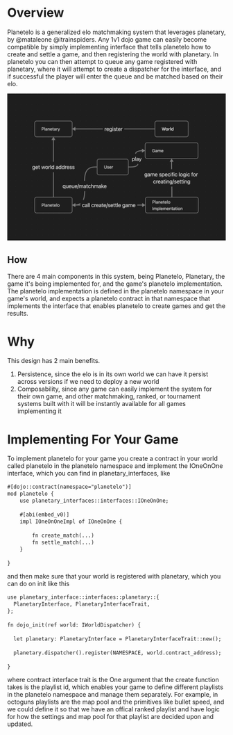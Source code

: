 # Overview
Planetelo is a generalized elo matchmaking system that leverages planetary, by @mataleone @itrainspiders. Any 1v1 dojo game can easily become compatible by simply implementing interface that tells planetelo how to create and settle a game, and then registering the world with planetary. In planetelo you can then attempt to queue any game registered with planetary, where it will attempt to create a dispatcher for the interface, and if successful the player will enter the queue and be matched based on their elo.

![diagram](images/planetelo.png)

## How
There are 4 main components in this system, being Planetelo, Planetary, the game it's being implemented for, and the game's planetelo implementation. The planetelo implementation is defined in the planetelo namespace in your game's world, and expects a planetelo contract in that namespace that implements the interface that enables planetelo to create games and get the results. 

# Why
This design has 2 main benefits.

1. Persistence, since the elo is in its own world we can have it persist across versions if we need to deploy a new world
2. Composability, since any game can easily implement the system for their own game, and other matchmaking, ranked, or tournament systems built with it will be instantly available for all games implementing it

# Implementing For Your Game

To implement planetelo for your game you create a contract in your world called planetelo in the planetelo namespace and implement the IOneOnOne interface, which you can find in planetary_interfaces, like 

```
#[dojo::contract(namespace="planetelo")]
mod planetelo {
	use planetary_interfaces::interfaces::IOneOnOne;

	#[abi(embed_v0)]
	impl IOneOnOneImpl of IOneOnOne {
	
		fn create_match(...)
		fn settle_match(...)
	}

}
```
and then make sure that your world is registered with planetary, which you can do on init like this 
```
use planetary_interface::interfaces::planetary::{
  PlanetaryInterface, PlanetaryInterfaceTrait,
};

fn dojo_init(ref world: IWorldDispatcher) {

  let planetary: PlanetaryInterface = PlanetaryInterfaceTrait::new();

  planetary.dispatcher().register(NAMESPACE, world.contract_address);

}
```
where contract interface trait is the 
One argument that the create function takes is the playlist id, which enables your game to define different playlists in the planetelo namespace and manage them separately. For example, in octoguns playlists are the map pool and the primitives like bullet speed, and we could define it so that we have an offical ranked playlist and have logic for how the settings and map pool for that playlist are decided upon and updated. 
